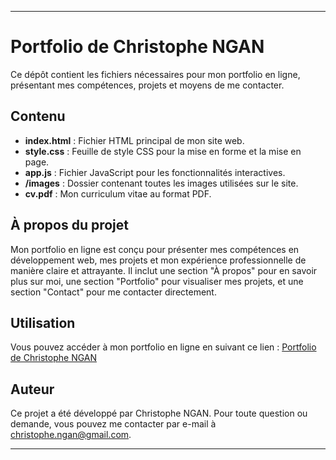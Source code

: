 

---

# Portfolio de Christophe NGAN

Ce dépôt contient les fichiers nécessaires pour mon portfolio en ligne, présentant mes compétences, projets et moyens de me contacter.

## Contenu

- **index.html** : Fichier HTML principal de mon site web.
- **style.css** : Feuille de style CSS pour la mise en forme et la mise en page.
- **app.js** : Fichier JavaScript pour les fonctionnalités interactives.
- **/images** : Dossier contenant toutes les images utilisées sur le site.
- **cv.pdf** : Mon curriculum vitae au format PDF.

## À propos du projet

Mon portfolio en ligne est conçu pour présenter mes compétences en développement web, mes projets et mon expérience professionnelle de manière claire et attrayante. Il inclut une section "À propos" pour en savoir plus sur moi, une section "Portfolio" pour visualiser mes projets, et une section "Contact" pour me contacter directement.

## Utilisation

Vous pouvez accéder à mon portfolio en ligne en suivant ce lien : [Portfolio de Christophe NGAN](https://tiny-puffpuff-208c99.netlify.app/)

## Auteur

Ce projet a été développé par Christophe NGAN. Pour toute question ou demande, vous pouvez me contacter par e-mail à [christophe.ngan@gmail.com](mailto:christophe.ngan@gmail.com).

---